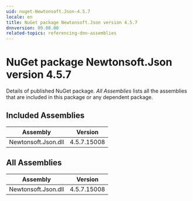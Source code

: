 ```yaml
---
uid: nuget-Newtonsoft.Json-4.5.7
locale: en
title: NuGet package Newtonsoft.Json version 4.5.7
dnnversion: 09.08.00
related-topics: referencing-dnn-assemblies
---
```


# NuGet package Newtonsoft.Json version 4.5.7
Details of published NuGet package.
*All Assemblies* lists all the assemblies that are included in this package or any dependent package.

## Included Assemblies

|Assembly|Version|
|---|---|
|Newtonsoft.Json.dll|4.5.7.15008|

## All Assemblies

|Assembly|Version|
|---|---|
|Newtonsoft.Json.dll|4.5.7.15008|

